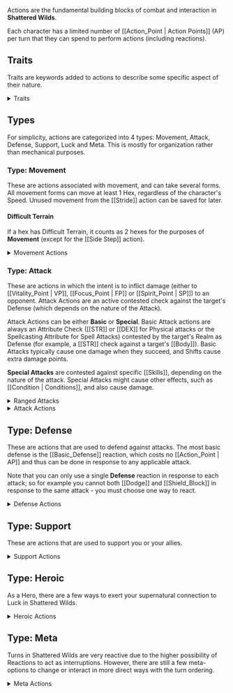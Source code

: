Actions are the fundamental building blocks of combat and interaction in **Shattered Wilds**.

Each character has a limited number of [[Action_Point | Action Points]] (AP) per turn that they can spend to perform actions (including reactions).

## Traits

Traits are keywords added to actions to describe some specific aspect of their nature.

<details>
  <summary>Traits</summary>
  {% list "Trait", "title", "description" %}
</details>

## Types

For simplicity, actions are categorized into 4 types: Movement, Attack, Defense, Support, Luck and Meta. This is mostly for organization rather than mechanical purposes.

### Type: Movement

These are actions associated with movement, and can take several forms. All movement forms can move at least 1 Hex, regardless of the character's Speed. Unused movement from the [[Stride]] action can be saved for later.

#### Difficult Terrain

If a hex has Difficult Terrain, it counts as 2 hexes for the purposes of **Movement** (except for the [[Side Step]] action).

<details>
  <summary>Movement Actions</summary>
  {% list "Action", "title", "type" "Movement" %}
</details>

### Type: Attack

These are actions in which the intent is to inflict damage (either to [[Vitality_Point | VP]], [[Focus_Point | FP]] or [[Spirit_Point | SP]]) to an opponent. Attack Actions are an active contested check against the target's Defense (which depends on the nature of the Attack).

Attack Actions can be either **Basic** or **Special**. Basic Attack actions are always an Attribute Check ([[STR]] or [[DEX]] for Physical attacks or the Spellcasting Attribute for Spell Attacks) contested by the target's Realm as Defense (for example, a [[STR]] check against a target's [[Body]]). Basic Attacks typically cause one damage when they succeed, and Shifts cause extra damage points.

**Special Attacks** are contested against specific [[Skills]], depending on the nature of the attack. Special Attacks might cause other effects, such as [[Condition | Conditions]], and also cause damage.

<details>
  <summary>Ranged Attacks</summary>

Ranged attacks will typically have to contend with a few categories of [[Circumstance Modifier | CMs]], such as:

#### Range Increments

A ranged (or thrown) weapon will be listed with its base range in hexes (for example, a thrown **Dagger** has a base range of `3m`, while a **Bow** has a base range of `12m`). However it is entirely possible to attempt to hit a target further than the base range. To do so, apply a **Range Increment** [[Circumstance Modifier | CM]] based on the number of range increments in excess of the base range. The range increment is equal to `min(1, floor([base range] / 2))`, and each range increment will incur a `-3` [[Circumstance Modifier | CM]] to the **Attack Check**.

So for example, attempting to throw a **Javelin** (range: `6` hexes, increment: `3` hexes) against a target 10 hexes away will incur a `-6` penalty.

The [[Aim]] action can be used to reduce the range increment by `1` (min `0`).

#### Basic Cover

When there is not a clear line of sight for a ranged attack, there are enemies or allies in the way, or the target is adjacent to a wall, you automatically benefit from Basic Cover against ranged attacks.

Basic Cover will grant you a [[Circumstance Modifier | CM]] to your **Basic Body Defense** against **Ranged Attacks**:

* **Lesser**: +1 (creatures on the way, 1m-tall obstacle, etc)
* **Standard**: +2 (line of sight is blocked by the corners of obstacles)
* **Greater**: +4 (line of sight is almost completely obstructed)

Note that on top of the **Basic Cover**, a target might want to react with the [[Take_Cover]] reaction when applicable.

#### High-Ground Advantage

In situations where the attacker and the target are not at the same elevation, count the elevation increments between them and apply the following formula, with the advantage being to the character on the high ground.

```text
  CM = floor([height increment] / 2)
```

</details>

<details>
  <summary>Attack Actions</summary>
  {% list "Action", "title", "type" "Attack" %}
</details>

## Type: Defense

These are actions that are used to defend against attacks. The most basic defense is the [[Basic_Defense]] reaction, which costs no [[Action_Point | AP]] and thus can be done in response to any applicable attack.

Note that you can only use a single **Defense** reaction in response to each attack; so for example you cannot both [[Dodge]] and [[Shield_Block]] in response to the same attack - you must choose one way to react.

<details>
  <summary>Defense Actions</summary>
  {% list "Action", "title", "type" "Defense" %}
</details>

## Type: Support

These are actions that are used to support you or your allies.

<details>
  <summary>Support Actions</summary>
  {% list "Action", "title", "type" "Support" %}
</details>

## Type: Heroic

As a Hero, there are a few ways to exert your supernatural connection to Luck in Shattered Wilds.

<details>
  <summary>Heroic Actions</summary>
  {% list "Action", "title", "type" "Heroic" %}
</details>

## Type: Meta

Turns in Shattered Wilds are very reactive due to the higher possibility of Reactions to act as interruptions. However, there are still a few meta-options to change or interact in more direct ways with the turn ordering.

<details>
  <summary>Meta Actions</summary>
  {% list "Action", "title", "type" "Meta" %}
</details>
